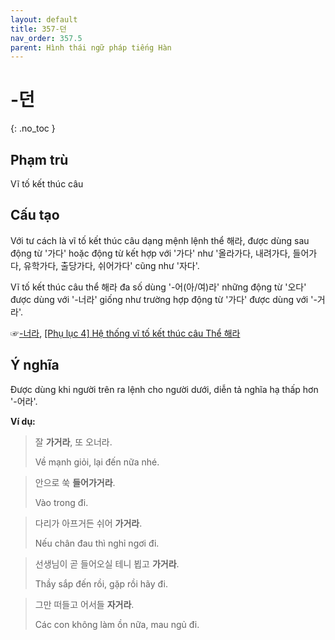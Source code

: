 ```yaml
---
layout: default
title: 357-던
nav_order: 357.5
parent: Hình thái ngữ pháp tiếng Hàn
---
```


# -던
{: .no_toc }

## Phạm trù

Vĩ tố kết thúc câu

## Cấu tạo

Với tư cách là vĩ tố kết thúc câu dạng mệnh lệnh thể 해라, được dùng sau động từ '가다' hoặc động từ kết hợp với '가다' như '올라가다, 내려가다, 들어가다, 유학가다, 출당가다, 쉬어가다' cũng như '자다'.

Vĩ tố kết thúc câu thể 해라 đa số dùng '-어(아/여)라' những động từ '오다' được dùng với '-너라' giống như trường hợp động từ '가다' được dùng với '-거라'.

☞[-너라](/docs/hinh-thai-ngu-phap-tieng-han/-너라), [\[Phụ lục 4\] Hệ thống vĩ tố kết thúc câu Thể 해라](/docs/phu-luc/phu-luc-4-he-thong-vi-to-ket-thuc-cau)

## Ý nghĩa

Được dùng khi người trên ra lệnh cho người dưới, diễn tả nghĩa hạ thấp hơn '-어라'.

**Ví dụ:**

> 잘 **가거라**, 또 오너라.
>
> Về mạnh giỏi, lại đến nữa nhé.

> 안으로 쑥 **들어가거라**.
>
> Vào trong đi.

> 다리가 아프거든 쉬어 **가거라**.
>
> Nếu chân đau thì nghỉ ngơi đi.

> 선생님이 곧 들어오실 테니 뵙고 **가거라**.
>
> Thầy sắp đến rồi, gặp rồi hãy đi.

> 그만 떠들고 어서들 **자거라**.
>
> Các con không làm ồn nữa, mau ngủ đi.